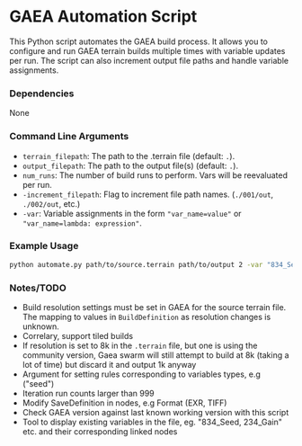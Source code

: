 # GAEA Automation Script

This Python script automates the GAEA build process. It allows you to configure and run GAEA terrain builds multiple times with variable updates per run. The script can also increment output file paths and handle variable assignments.

### Dependencies

None

### Command Line Arguments

- `terrain_filepath`: The path to the .terrain file (default: `.`).
- `output_filepath`: The path to the output file(s) (default: `.`).
- `num_runs`: The number of build runs to perform. Vars will be reevaluated per run.
- `-increment_filepath`: Flag to increment file path names. (`./001/out`, `./002/out`, etc.)
- `-var`: Variable assignments in the form `"var_name=value"` or `"var_name=lambda: expression"`.

### Example Usage

```sh
python automate.py path/to/source.terrain path/to/output 2 -var "834_Seed=10" -var "812_Seed=lambda: random.randint(1, 9999)"
```

### Notes/TODO

- Build resolution settings must be set in GAEA for the source terrain file. The mapping to values in `BuildDefinition` as resolution changes is unknown.
- Correlary, support tiled builds
- If resolution is set to 8k in the `.terrain` file, but one is using the community version, Gaea swarm will still attempt to build at 8k (taking a lot of time) but discard it and output 1k anyway 
- Argument for setting rules corresponding to variables types, e.g ("seed")
- Iteration run counts larger than 999
- Modify SaveDefinition in nodes, e.g Format (EXR, TIFF)
- Check GAEA version against last known working version with this script
- Tool to display existing variables in the file, eg. "834_Seed, 234_Gain" etc. and their corresponding linked nodes
